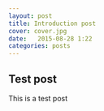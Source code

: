 ```yaml
---
layout: post
title: Introduction post    
cover: cover.jpg
date:   2015-08-28 1:22
categories: posts
---
```


## Test post

This is a test post

